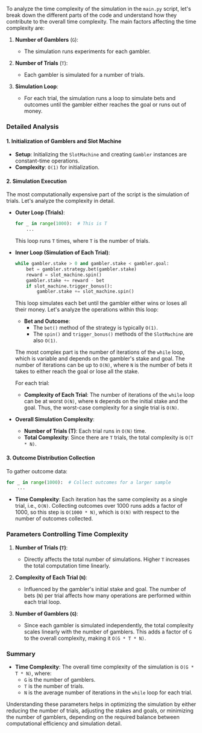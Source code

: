 To analyze the time complexity of the simulation in the `main.py` script, let's break down the different parts of the code and understand how they contribute to the overall time complexity. The main factors affecting the time complexity are:

1. **Number of Gamblers** (`G`):
   - The simulation runs experiments for each gambler.

2. **Number of Trials** (`T`):
   - Each gambler is simulated for a number of trials.

3. **Simulation Loop**:
   - For each trial, the simulation runs a loop to simulate bets and outcomes until the gambler either reaches the goal or runs out of money.

### Detailed Analysis

#### 1. **Initialization of Gamblers and Slot Machine**

- **Setup**: Initializing the `SlotMachine` and creating `Gambler` instances are constant-time operations.
- **Complexity**: `O(1)` for initialization.

#### 2. **Simulation Execution**

The most computationally expensive part of the script is the simulation of trials. Let's analyze the complexity in detail.

- **Outer Loop (Trials)**:
  ```python
  for _ in range(1000):  # This is T
      ...
  ```
  This loop runs `T` times, where `T` is the number of trials.

- **Inner Loop (Simulation of Each Trial)**:
  ```python
  while gambler.stake > 0 and gambler.stake < gambler.goal:
      bet = gambler.strategy.bet(gambler.stake)
      reward = slot_machine.spin()
      gambler.stake += reward - bet
      if slot_machine.trigger_bonus():
          gambler.stake += slot_machine.spin()
  ```
  This loop simulates each bet until the gambler either wins or loses all their money. Let's analyze the operations within this loop:
  
  - **Bet and Outcome**:
    - The `bet()` method of the strategy is typically `O(1)`.
    - The `spin()` and `trigger_bonus()` methods of the `SlotMachine` are also `O(1)`.

  The most complex part is the number of iterations of the `while` loop, which is variable and depends on the gambler's stake and goal. The number of iterations can be up to `O(N)`, where `N` is the number of bets it takes to either reach the goal or lose all the stake.

  For each trial:
  - **Complexity of Each Trial**: The number of iterations of the `while` loop can be at worst `O(N)`, where `N` depends on the initial stake and the goal. Thus, the worst-case complexity for a single trial is `O(N)`.

- **Overall Simulation Complexity**:
  - **Number of Trials (T)**: Each trial runs in `O(N)` time.
  - **Total Complexity**: Since there are `T` trials, the total complexity is `O(T * N)`.

#### 3. **Outcome Distribution Collection**

To gather outcome data:
```python
for _ in range(1000):  # Collect outcomes for a larger sample
    ...
```
- **Time Complexity**: Each iteration has the same complexity as a single trial, i.e., `O(N)`. Collecting outcomes over 1000 runs adds a factor of 1000, so this step is `O(1000 * N)`, which is `O(N)` with respect to the number of outcomes collected.

### Parameters Controlling Time Complexity

1. **Number of Trials (`T`)**:
   - Directly affects the total number of simulations. Higher `T` increases the total computation time linearly.

2. **Complexity of Each Trial (`N`)**:
   - Influenced by the gambler's initial stake and goal. The number of bets (`N`) per trial affects how many operations are performed within each trial loop. 

3. **Number of Gamblers (`G`)**:
   - Since each gambler is simulated independently, the total complexity scales linearly with the number of gamblers. This adds a factor of `G` to the overall complexity, making it `O(G * T * N)`.

### Summary

- **Time Complexity**: The overall time complexity of the simulation is `O(G * T * N)`, where:
  - `G` is the number of gamblers.
  - `T` is the number of trials.
  - `N` is the average number of iterations in the `while` loop for each trial.

Understanding these parameters helps in optimizing the simulation by either reducing the number of trials, adjusting the stakes and goals, or minimizing the number of gamblers, depending on the required balance between computational efficiency and simulation detail.